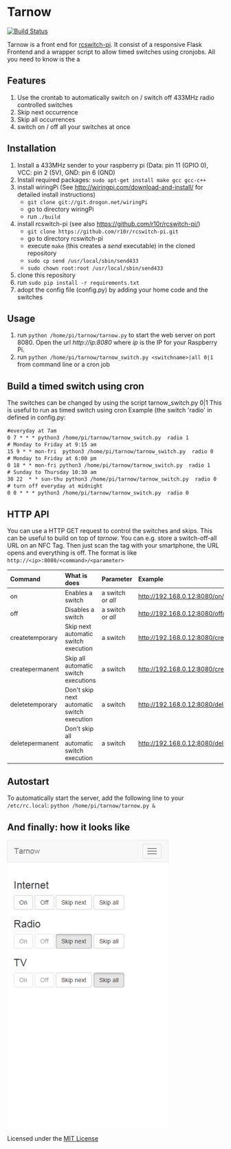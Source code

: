 Tarnow
======
[![Build Status](https://travis-ci.org/steffenschroeder/tarnow.svg?branch=master)](https://travis-ci.org/steffenschroeder/tarnow)

Tarnow is a front end for [rcswitch-pi](https://github.com/r10r/rcswitch-pi/). It consist of a responsive Flask Frontend and a wrapper 
script to allow timed switches using cronjobs. All you need to know is the a  


## Features
1. Use the crontab to automatically switch on / switch off 433MHz radio controlled switches
2. Skip next occurrence 
3. Skip all occurrences
4. switch on / off all your switches at once

## Installation
1. Install a 433MHz sender to your raspberry pi (Data: pin 11 (GPIO 0), VCC: pin 2 (5V), GND: pin 6 (GND)
2. Install required packages: ``sudo apt-get install make gcc gcc-c++``
3. install wiringPi (See http://wiringpi.com/download-and-install/ for detailed install instructions)
    * ``git clone git://git.drogon.net/wiringPi``
    * go to directory wiringPi
    * run `./build`
 4. install rcswitch-pi (see also https://github.com/r10r/rcswitch-pi/)
    * ``git clone https://github.com/r10r/rcswitch-pi.git``
    * go to directory rcswitch-pi
    * execute ``make`` (this creates a _send_ executable) in the cloned repository
    * ``sudo cp send /usr/local/sbin/send433``
    * ``sudo chown root:root /usr/local/sbin/send433``
5. clone this repository 
6. run ``sudo pip install -r requirements.txt``      
7. adopt the config file (config.py) by adding your home code and the switches

## Usage
1. run ``python /home/pi/tarnow/tarnow.py`` to start the web server on port 8080. 
   Open the url _http://ip:8080_ where _ip_ is the IP for your Raspberry Pi. 
2. run ``python /home/pi/tarnow/tarnow_switch.py <switchname>|all 0|1`` from command line or a cron job


## Build a timed switch using cron
The switches can be changed by using the script tarnow_switch.py <switch> 0|1 
This is useful to run as timed switch using cron
Example (the switch 'radio' in defined in config.py:

```no-highlight
#everyday at 7am
0 7 * * * python3 /home/pi/tarnow/tarnow_switch.py  radio 1
# Monday to Friday at 9:15 am
15 9 * * mon-fri  python3 /home/pi/tarnow/tarnow_switch.py  radio 0
# Monday to Friday at 6:00 pm
0 18 * * mon-fri python3 /home/pi/tarnow/tarnow_switch.py  radio 1
# Sunday to Thursday 10:30 am
30 22  * * sun-thu python3 /home/pi/tarnow/tarnow_switch.py  radio 0
# turn off everyday at midnight
0 0 * * * python3 /home/pi/tarnow/tarnow_switch.py  radio 0
```
## HTTP API
You can use a HTTP GET request to control the switches and skips. This can be useful to build on top of _tarnow_. You can e.g. store a switch-off-all URL on an NFC Tag. Then just scan the tag with your smartphone, the URL opens and everything is off.
The format is like ``http://<ip>:8080/<command>/<parameter>``

| Command         | What is does                               | Parameter         | Example                                           |
|:----------------|:-------------------------------------------|:------------------|:--------------------------------------------------|
| on              | Enables a switch                           | a switch or _all_ | http://192.168.0.12:8080/on/Radio                 |     
| off             | Disables a switch                          | a switch or _all_ | http://192.168.0.12:8080/off/all                  | 
| createtemporary | Skip next automatic switch execution       | a switch          | http://192.168.0.12:8080/createtemporary/Internet |
| createpermanent | Skip all automatic switch executions       | a switch          | http://192.168.0.12:8080/createpermanent/TV       |
| deletetemporary | Don't skip next automatic switch execution | a switch          | http://192.168.0.12:8080/deletetemporary/Internet |
| deletepermanent | Don't skip all automatic switch execution  | a switch          | http://192.168.0.12:8080/deletepermanent/TV       |


## Autostart
To automatically start the server, add the following line to your ``/etc/rc.local``: 
``python /home/pi/tarnow/tarnow.py &``

## And finally: how it looks like
![Screenshot](https://raw.githubusercontent.com/steffenschroeder/tarnow/docu/screenshots/mobile.png)

Licensed under the [MIT License](http://en.wikipedia.org/wiki/MIT_License)
